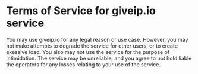 # Terms of Service for giveip.io service

You may use giveip.io for any legal reason or use case.
However, you may not make attempts to degrade the service
for other users, or to create exessive load. You also may not
use the service for the purpose of intimidation. The service may
be unreliable, and you agree to not hold liable the operators
for any losses relating to your use of the service.
